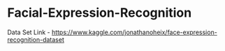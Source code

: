 # Facial-Expression-Recognition

Data Set Link - https://www.kaggle.com/jonathanoheix/face-expression-recognition-dataset
